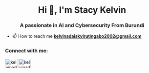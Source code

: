 <h1 align="center">Hi 👋, I'm Stacy Kelvin</h1>
<h3 align="center">A passionate in AI and Cybersecurity From Burundi</h3>

- 📫 How to reach me **kelvinadaiskyirutingabo2002@gmail.com**

<h3 align="left">Connect with me:</h3>
<p align="left">
<a href="https://linkedin.com/in/kelvinadaisky" target="blank"><img align="center" src="https://raw.githubusercontent.com/rahuldkjain/github-profile-readme-generator/master/src/images/icons/Social/linked-in-alt.svg" alt="kelvinadaisky" height="30" width="40" /></a>
<a href="https://www.youtube.com/c/kelvinadaisky" target="blank"><img align="center" src="https://raw.githubusercontent.com/rahuldkjain/github-profile-readme-generator/master/src/images/icons/Social/youtube.svg" alt="kelvinadaisky" height="30" width="40" /></a>
</p>
